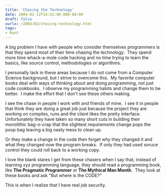```yaml
---
title: 'Chasing the Technology'
date: 2004-02-12T14:52:00.000-08:00
draft: false
xurlx: /2004/02/chasing-technology.html
tags: 
- Rant
---
```


A big problem I have with people who consider themselves programmers is that they spend most of their time chasing the technology.  They spend more time whack-a-mole code hacking and no time trying to learn the basics, like source control, methodologies or algorithms.

I personally lack in these areas because I do not come from a Computer Science background, but I strive to overcome this.  My favorite computer books deal with ways of thinking about and doing programming, not just code cookbooks.  I observe my programming habits and change them to be better.  I make the effort that I don't see these others making.

I see the chase in people I work with and friends of mine.  I see it in people that think they are doing a great job just because the project they are working on compiles, runs and the client likes the pretty interface.  Unfortunately they have taken so many short cuts in building their monolithic bag-o-crap that the slightest requirements change pops the poop bag leaving a big nasty mess to clean up.

Or they make a change in the code then forget why they changed it and what they changed now the program breaks.  If only they had used soruce control they could roll back to a working copy.

I love the blank stares I get from these chasers when I say that, instead of learning xyz programming language, they should read a programming book, like **The Pragmatic Programmer** or **The Mythical Man Month**.  They look at these books and ask "But where is the CODE?"

This is when I realize that I have real job security.